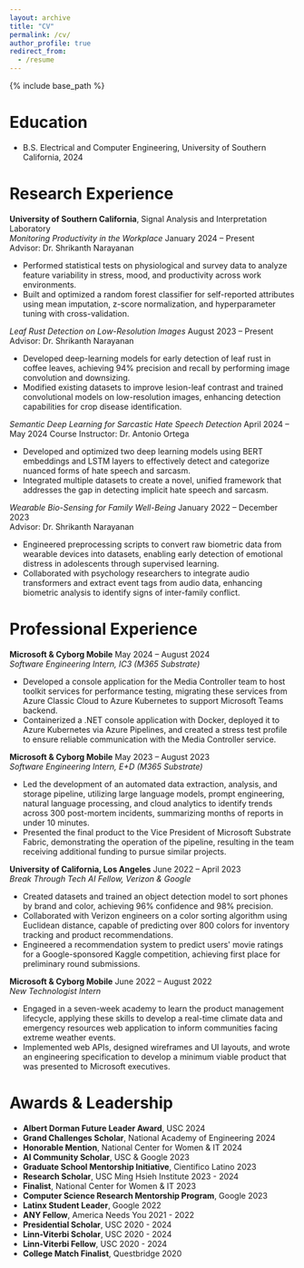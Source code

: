 ```yaml
---
layout: archive
title: "CV"
permalink: /cv/
author_profile: true
redirect_from:
  - /resume
---
```


{% include base_path %}

Education
======
* B.S. Electrical and Computer Engineering, University of Southern California, 2024

Research Experience
======
**University of Southern California**, Signal Analysis and Interpretation Laboratory  
*Monitoring Productivity in the Workplace*  January 2024 – Present  
Advisor: Dr. Shrikanth Narayanan  
- Performed statistical tests on physiological and survey data to analyze feature variability in stress, mood, and productivity across work environments.
- Built and optimized a random forest classifier for self-reported attributes using mean imputation, z-score normalization, and hyperparameter tuning with cross-validation.

*Leaf Rust Detection on Low-Resolution Images*  August 2023 – Present 
Advisor: Dr. Shrikanth Narayanan  
- Developed deep-learning models for early detection of leaf rust in coffee leaves, achieving 94% precision and recall by performing image convolution and downsizing.
- Modified existing datasets to improve lesion-leaf contrast and trained convolutional models on low-resolution images, enhancing detection capabilities for crop disease identification.

*Semantic Deep Learning for Sarcastic Hate Speech Detection*  April 2024 – May 2024
Course Instructor: Dr. Antonio Ortega  
- Developed and optimized two deep learning models using BERT embeddings and LSTM layers to effectively detect and categorize nuanced forms of hate speech and sarcasm.
- Integrated multiple datasets to create a novel, unified framework that addresses the gap in detecting implicit hate speech and sarcasm.

*Wearable Bio-Sensing for Family Well-Being*  January 2022 – December 2023  
Advisor: Dr. Shrikanth Narayanan  
- Engineered preprocessing scripts to convert raw biometric data from wearable devices into datasets, enabling early detection of emotional distress in adolescents through supervised learning.
- Collaborated with psychology researchers to integrate audio transformers and extract event tags from audio data, enhancing biometric analysis to identify signs of inter-family conflict.

Professional Experience
======
**Microsoft & Cyborg Mobile**  May 2024 – August 2024  
*Software Engineering Intern, IC3 (M365 Substrate)*  
- Developed a console application for the Media Controller team to host toolkit services for performance testing, migrating these services from Azure Classic Cloud to Azure Kubernetes to support Microsoft Teams backend.
- Containerized a .NET console application with Docker, deployed it to Azure Kubernetes via Azure Pipelines, and created a stress test profile to ensure reliable communication with the Media Controller service.

**Microsoft & Cyborg Mobile**  May 2023 – August 2023  
*Software Engineering Intern, E+D (M365 Substrate)*  
- Led the development of an automated data extraction, analysis, and storage pipeline, utilizing large language models, prompt engineering, natural language processing, and cloud analytics to identify trends across 300 post-mortem incidents, summarizing months of reports in under 10 minutes.
- Presented the final product to the Vice President of Microsoft Substrate Fabric, demonstrating the operation of the pipeline, resulting in the team receiving additional funding to pursue similar projects.

**University of California, Los Angeles** June 2022 – April 2023  
*Break Through Tech AI Fellow, Verizon & Google*  
- Created datasets and trained an object detection model to sort phones by brand and color, achieving 96% confidence and 98% precision.
- Collaborated with Verizon engineers on a color sorting algorithm using Euclidean distance, capable of predicting over 800 colors for inventory tracking and product recommendations.
- Engineered a recommendation system to predict users' movie ratings for a Google-sponsored Kaggle competition, achieving first place for preliminary round submissions.

**Microsoft & Cyborg Mobile**  June 2022 – August 2022  
*New Technologist Intern*  
- Engaged in a seven-week academy to learn the product management lifecycle, applying these skills to develop a real-time climate data and emergency resources web application to inform communities facing extreme weather events.
- Implemented web APIs, designed wireframes and UI layouts, and wrote an engineering specification to develop a minimum viable product that was presented to Microsoft executives.
  
Awards & Leadership
======
- **Albert Dorman Future Leader Award**, USC   2024
- **Grand Challenges Scholar**, National Academy of Engineering   2024
- **Honorable Mention**, National Center for Women & IT   2024
- **AI Community Scholar**, USC & Google   2023
- **Graduate School Mentorship Initiative**, Cientifico Latino   2023
- **Research Scholar**, USC Ming Hsieh Institute   2023 - 2024
- **Finalist**, National Center for Women & IT   2023
- **Computer Science Research Mentorship Program**, Google   2023
- **Latinx Student Leader**, Google   2022
- **ANY Fellow**, America Needs You   2021 - 2022
- **Presidential Scholar**, USC   2020 - 2024
- **Linn-Viterbi Scholar**, USC   2020 - 2024
- **Linn-Viterbi Fellow**, USC   2020 - 2024
- **College Match Finalist**, Questbridge   2020
